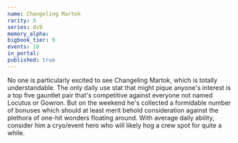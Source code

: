 ```yaml
---
name: Changeling Martok
rarity: 5
series: ds9
memory_alpha:
bigbook_tier: 9
events: 18
in_portal:
published: true
---
```


No one is particularly excited to see Changeling Martok, which is totally understandable. The only daily use stat that might pique anyone's interest is a top five gauntlet pair that's competitive against everyone not named Locutus or Gowron. But on the weekend he's collected a formidable number of bonuses which should at least merit behold consideration against the plethora of one-hit wonders floating around. With average daily ability, consider him a cryo/event hero who will likely hog a crew spot for quite a while.
